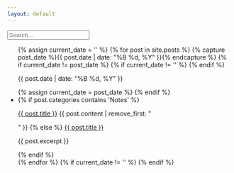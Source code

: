 ```yaml
---
layout: default
---
```


<div class="searchInput">
  <input type="text" id="search-input" placeholder="Search...">
    <p id="p-result-count" style="margin-top: 0px;"><span id="result-count"></span></p>
    <div class="resultBox">
      <!-- here list are inserted from javascript -->
  </div>
</div>

<ul id="post-list">
  {% assign current_date = '' %}
  {% for post in site.posts %}
    {% capture post_date %}{{ post.date | date: "%B %d, %Y" }}{% endcapture %}
    {% if current_date != post_date %}
      {% if current_date != '' %}
      {% endif %}
      <div class="date-separator"><p>{{ post.date | date: "%B %d, %Y" }}</p></div>
    {% assign current_date = post_date %}
    {% endif %}
    <li class="post-item" data-tags="{{ post.tags | join: ' ' }}" data-categories="{{ post.categories | join: ' ' }}">
      {% if post.categories contains 'Notes' %}
       <p><a class="title" href="{{ site.baseurl }}{{ post.url | xml_escape }}">{{ post.title }}</a> {{ post.content | remove_first: "<p>" }}
      {% else %}
       <a href="{{ site.baseurl }}{{ post.url | xml_escape }}">{{ post.title }}</a>
        <p>{{ post.excerpt }}</p>
      {% endif %}
    </li>
  {% endfor %}
  {% if current_date != '' %}
  {% endif %}
</ul>


<script>
function highlightMatch(text, query) {
  var regex = new RegExp('(' + query + ')', 'gi');
  return text.replace(regex, function (match) {
    return '<span class="highlight">' + match + '</span>';
  });
}

const postItems = document.querySelectorAll('.post-item');
const dateSeparators = document.querySelectorAll('.date-separator');

function filterAndHighlight(searchQuery) {
  postItems.forEach(postItem => {
    const title = postItem.querySelector('a');
    const content = postItem.querySelector('p');
    const tags = postItem.getAttribute('data-tags').toLowerCase();
    const categories = postItem.getAttribute('data-categories').toLowerCase();

    const titleText = title.textContent.toLowerCase();
    const contentText = content.textContent.toLowerCase();

    const isVisible = (
      titleText.includes(searchQuery) ||
      contentText.includes(searchQuery) ||
      tags.includes(searchQuery) ||
      categories.includes(searchQuery)
    );

    const titleHighlighted = isVisible ? highlightMatch(titleText, searchQuery) : titleText;
    const contentHighlighted = isVisible ? highlightMatch(contentText, searchQuery) : contentText;

    title.innerHTML = titleHighlighted;
    content.innerHTML = contentHighlighted;

    postItem.style.display = isVisible ? 'block' : 'none';
  });

  dateSeparators.forEach(separator => {
    const associatedPosts = separator.nextElementSibling.querySelectorAll('.post-item');
    const visibleAssociatedPosts = Array.from(associatedPosts).filter(postItem => postItem.style.display !== 'none');
    separator.style.display = visibleAssociatedPosts.length > 0 ? 'block' : 'none';
  });
}

const searchInput = document.getElementById('search-input');
searchInput.addEventListener('input', function () {
  const searchQuery = searchInput.value.toLowerCase();
  filterAndHighlight(searchQuery);
});
</script>
<script src="/js/suggest.js"></script>
